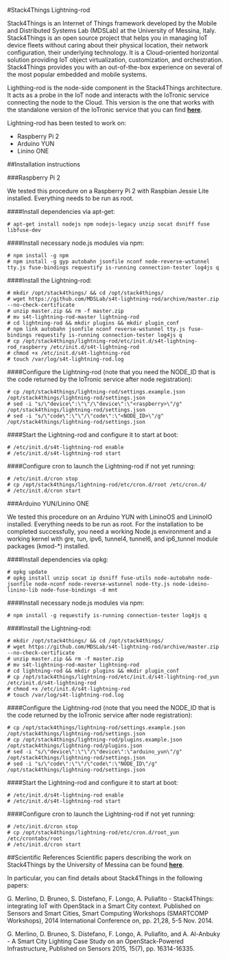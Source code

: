 #Stack4Things Lightning-rod

Stack4Things is an Internet of Things framework developed by the Mobile and Distributed Systems Lab (MDSLab) at the University of Messina, Italy. Stack4Things is an open source project that helps you in managing IoT device fleets without caring about their physical location, their network configuration, their underlying technology. It is a Cloud-oriented horizontal solution providing IoT object virtualization, customization, and orchestration. Stack4Things provides you with an out-of-the-box experience on several of the most popular embedded and mobile systems.

Lighthing-rod is the node-side component in the Stack4Things architecture. It acts as a probe in the IoT node and interacts with the IoTronic service connecting the node to the Cloud. This version is the one that works with the standalone version of the IoTronic service that you can find [**here**](https://github.com/MDSLab/s4t-iotronic-standalone).

Lightning-rod has been tested to work on:

* Raspberry Pi 2
* Arduino YUN
* Linino ONE

##Installation instructions

###Raspberry Pi 2

We tested this procedure on a Raspberry Pi 2 with Raspbian Jessie Lite installed. Everything needs to be run as root.

####Install dependencies via apt-get:

```
# apt-get install nodejs npm nodejs-legacy unzip socat dsniff fuse libfuse-dev
```

####Install necessary node.js modules via npm:

```
# npm install -g npm
# npm install -g gyp autobahn jsonfile nconf node-reverse-wstunnel tty.js fuse-bindings requestify is-running connection-tester log4js q
```

####Install the Lightning-rod:

```
# mkdir /opt/stack4things/ && cd /opt/stack4things/
# wget https://github.com/MDSLab/s4t-lightning-rod/archive/master.zip --no-check-certificate
# unzip master.zip && rm -f master.zip
# mv s4t-lightning-rod-master lightning-rod
# cd lightning-rod && mkdir plugins && mkdir plugin_conf
# npm link autobahn jsonfile nconf reverse-wstunnel tty.js fuse-bindings requestify is-running connection-tester log4js q
# cp /opt/stack4things/lightning-rod/etc/init.d/s4t-lightning-rod_raspberry /etc/init.d/s4t-lightning-rod
# chmod +x /etc/init.d/s4t-lightning-rod
# touch /var/log/s4t-lightning-rod.log
```

####Configure the Lightning-rod
(note that you need the NODE_ID that is the code returned by the IoTronic service after node registration):

```
# cp /opt/stack4things/lightning-rod/settings.example.json /opt/stack4things/lightning-rod/settings.json
# sed -i "s/\"device\":\"\"/\"device\":\"<raspberry>\"/g" /opt/stack4things/lightning-rod/settings.json
# sed -i "s/\"code\":\"\"/\"code\":\"<NODE_ID>\"/g" /opt/stack4things/lightning-rod/settings.json
```

####Start the Lightning-rod and configure it to start at boot:

```
# /etc/init.d/s4t-lightning-rod enable
# /etc/init.d/s4t-lightning-rod start
```

####Configure cron to launch the Lightning-rod if not yet running:

```
# /etc/init.d/cron stop
# cp /opt/stack4things/lightning-rod/etc/cron.d/root /etc/cron.d/
# /etc/init.d/cron start
```

###Arduino YUN/Linino ONE

We tested this procedure on an Arduino YUN with LininoOS and LininoIO installed. Everything needs to be run as root. For the installation to be completed successfully, you need a working Node.js environment and a working kernel with gre, tun, ipv6, tunnel4, tunnel6, and ip6_tunnel module packages (kmod-*) installed.

####Install dependencies via opkg:

```
# opkg update
# opkg install unzip socat ip dsniff fuse-utils node-autobahn node-jsonfile node-nconf node-reverse-wstunnel node-tty.js node-ideino-linino-lib node-fuse-bindings -d mnt
```

####Install necessary node.js modules via npm:

```
# npm install -g requestify is-running connection-tester log4js q
```

####Install the Lightning-rod:

```
# mkdir /opt/stack4things/ && cd /opt/stack4things/
# wget https://github.com/MDSLab/s4t-lightning-rod/archive/master.zip --no-check-certificate
# unzip master.zip && rm -f master.zip
# mv s4t-lightning-rod-master lightning-rod
# cd lightning-rod && mkdir plugins && mkdir plugin_conf
# cp /opt/stack4things/lightning-rod/etc/init.d/s4t-lightning-rod_yun /etc/init.d/s4t-lightning-rod
# chmod +x /etc/init.d/s4t-lightning-rod
# touch /var/log/s4t-lightning-rod.log
```

####Configure the Lightning-rod
(note that you need the NODE_ID that is the code returned by the IoTronic service after node registration):

```
# cp /opt/stack4things/lightning-rod/settings.example.json /opt/stack4things/lightning-rod/settings.json
# cp /opt/stack4things/lightning-rod/plugins.example.json /opt/stack4things/lightning-rod/plugins.json
# sed -i "s/\"device\":\"\"/\"device\":\"arduino_yun\"/g" /opt/stack4things/lightning-rod/settings.json
# sed -i "s/\"code\":\"\"/\"code\":\"NODE_ID\"/g" /opt/stack4things/lightning-rod/settings.json
```

####Start the Lightning-rod and configure it to start at boot:

```
# /etc/init.d/s4t-lightning-rod enable
# /etc/init.d/s4t-lightning-rod start
```

####Configure cron to launch the Lightning-rod if not yet running:

```
# /etc/init.d/cron stop
# cp /opt/stack4things/lightning-rod/etc/cron.d/root_yun /etc/crontabs/root
# /etc/init.d/cron start
```

##Scientific References
Scientific papers describing the work on Stack4Things by the University of Messina can be found [**here**](http://mdslab.unime.it/biblio).

In particular, you can find details about Stack4Things in the following papers:

G. Merlino, D. Bruneo, S. Distefano, F. Longo, A. Puliafito - Stack4Things: integrating IoT with OpenStack in a Smart City context. Published on Sensors and Smart Cities, Smart Computing Workshops (SMARTCOMP Workshops), 2014 International Conference on, pp. 21,28, 5-5 Nov. 2014.

G. Merlino,  D. Bruneo,  S. Distefano,  F. Longo,  A. Puliafito, and A. Al-Anbuky - A Smart City Lighting Case Study on an OpenStack-Powered Infrastructure, Published on Sensors 2015, 15(7), pp. 16314-16335.

